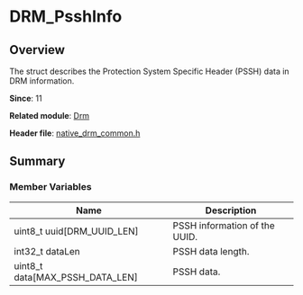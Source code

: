 # DRM_PsshInfo

## Overview

The struct describes the Protection System Specific Header (PSSH) data in DRM information.

**Since**: 11

**Related module**: [Drm](capi-drm.md)

**Header file**: [native_drm_common.h](capi-native-drm-common-h.md)

## Summary

### Member Variables

| Name| Description|
| -- | -- |
| uint8_t uuid[DRM_UUID_LEN] | PSSH information of the UUID.|
| int32_t dataLen | PSSH data length.|
| uint8_t data[MAX_PSSH_DATA_LEN] | PSSH data.|
